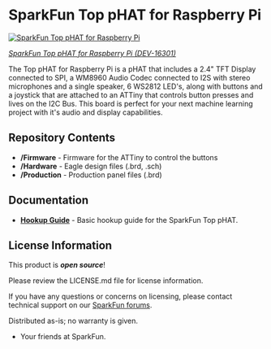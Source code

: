SparkFun Top pHAT for Raspberry Pi
========================================

[![SparkFun Top pHAT for Raspberry Pi](https://cdn.sparkfun.com//assets/parts/1/5/0/0/3/16301-SparkFun_Top_pHAT_for_Raspberry_Pi-01.jpg)](https://www.sparkfun.com/products/16301)

[*SparkFun Top pHAT for Raspberry Pi (DEV-16301)*](https://www.sparkfun.com/products/16301)

The Top pHAT for Raspberry Pi is a pHAT that includes a 2.4" TFT Display connected to SPI, a WM8960 Audio Codec connected to I2S with stereo microphones and a single speaker, 6 WS2812 LED's, along with buttons and a joystick that are attached to an ATTiny that controls button presses and lives on the I2C Bus. This board is perfect for your next machine learning project with it's audio and display capabilities.

Repository Contents
-------------------

* **/Firmware** - Firmware for the ATTiny to control the buttons
* **/Hardware** - Eagle design files (.brd, .sch)
* **/Production** - Production panel files (.brd)

Documentation
--------------
* **[Hookup Guide](https://learn.sparkfun.com/tutorials/sparkfun-top-phat-hookup-guide)** - Basic hookup guide for the SparkFun Top pHAT.

License Information
-------------------

This product is _**open source**_! 

Please review the LICENSE.md file for license information. 

If you have any questions or concerns on licensing, please contact technical support on our [SparkFun forums](https://forum.sparkfun.com/viewforum.php?f=152).

Distributed as-is; no warranty is given.

- Your friends at SparkFun.
